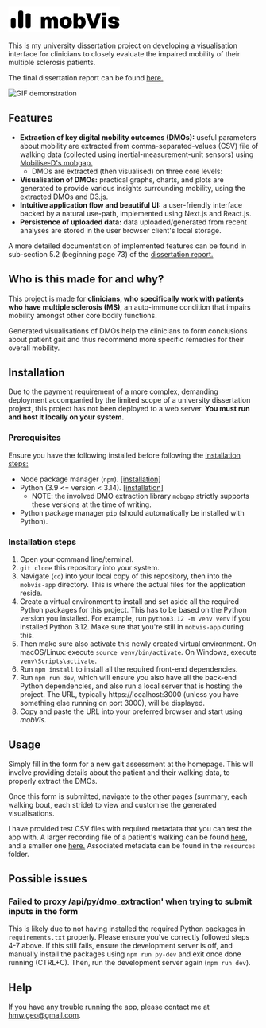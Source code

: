 # <picture><source media="(prefers-color-scheme: dark)" srcset="./resources/logo-white.png"><source media="(prefers-color-scheme: light)" srcset="./resources/logo-black.png"><img style="display: inline-block; vertical-align: middle;" height="50" alt="mobVis Logo" src="./resources/logo-black.png"></picture>

This is my university dissertation project on developing a visualisation interface for clinicians to closely evaluate the impaired mobility of their multiple sclerosis patients.

The final dissertation report can be found [here.](./FINAL_DISSERTATION_REPORT.pdf)

![GIF demonstration](/./resources/demo.gif)

## Features

- **Extraction of key digital mobility outcomes (DMOs):** useful parameters about mobility are extracted from comma-separated-values (CSV) file of walking data (collected using inertial-measurement-unit sensors) using [Mobilise-D's mobgap.](https://github.com/mobilise-d/mobgap)
  - DMOs are extracted (then visualised) on three core levels:
- **Visualisation of DMOs:** practical graphs, charts, and plots are generated to provide various insights surrounding mobility, using the extracted DMOs and D3.js.
- **Intuitive application flow and beautiful UI:** a user-friendly interface backed by a natural use-path, implemented using Next.js and React.js.
- **Persistence of uploaded data:** data uploaded/generated from recent analyses are stored in the user browser client's local storage.

A more detailed documentation of implemented features can be found in sub-section 5.2 (beginning page 73) of the [dissertation report.](./FINAL_DISSERTATION_REPORT.pdf#page=73)

## Who is this made for and why?

This project is made for **clinicians, who specifically work with patients who have multiple sclerosis (MS)**, an auto-immune condition that impairs mobility amongst other core bodily functions.

Generated visualisations of DMOs help the clinicians to form conclusions about patient gait and thus recommend more specific remedies for their overall mobility.

## Installation

Due to the payment requirement of a more complex, demanding deployment accompanied by the limited scope of a university dissertation project, this project has not been deployed to a web server. **You must run and host it locally on your system.**

### Prerequisites

Ensure you have the following installed before following the [installation steps:](#installation-steps)

- Node package manager (`npm`). [[installation]](https://docs.npmjs.com/downloading-and-installing-node-js-and-npm)
- Python (3.9 <= version < 3.14). [[installation]](https://www.python.org/downloads/)
  - NOTE: the involved DMO extraction library `mobgap` strictly supports these versions at the time of writing.
- Python package manager `pip` (should automatically be installed with Python).

### Installation steps

1. Open your command line/terminal.
2. `git clone` this repository into your system.
3. Navigate (`cd`) into your local copy of this repository, then into the `mobvis-app` directory. This is where the actual files for the application reside.
4. Create a virtual environment to install and set aside all the required Python packages for this project. This has to be based on the Python version you installed. For example, run `python3.12 -m venv venv` if you installed Python 3.12. Make sure that you're still in `mobvis-app` during this.
5. Then make sure also activate this newly created virtual environment. On macOS/Linux: execute `source venv/bin/activate`. On Windows, execute `venv\Scripts\activate`.
6. Run `npm install` to install all the required front-end dependencies.
7. Run `npm run dev`, which will ensure you also have all the back-end Python dependencies, and also run a local server that is hosting the project. The URL, typically https://localhost:3000 (unless you have something else running on port 3000), will be displayed.
8. Copy and paste the URL into your preferred browser and start using _mobVis._

## Usage

Simply fill in the form for a new gait assessment at the homepage. This will involve providing details about the patient and their walking data, to properly extract the DMOs.

Once this form is submitted, navigate to the other pages (summary, each walking bout, each stride) to view and customise the generated visualisations.

I have provided test CSV files with required metadata that you can test the app with. A larger recording file of a patient's walking can be found [here](https://drive.google.com/file/d/1jAkQli0QtsLrlVSY6r_Uh5ow4U-jhsBG/view?usp=sharing), and a smaller one [here.](https://drive.google.com/file/d/1jGn1Zm9KASzCb_steYBibl-GjlGZWgYb/view?usp=sharing) Associated metadata can be found in the `resources` folder.

## Possible issues

### Failed to proxy /api/py/dmo_extraction' when trying to submit inputs in the form

This is likely due to not having installed the required Python packages in `requirements.txt` properly. Please ensure you've correctly followed steps 4-7 above. If this still fails, ensure the development server is off, and manually install the packages using `npm run py-dev` and exit once done running (CTRL+C). Then, run the development server again (`npm run dev`).

## Help

If you have any trouble running the app, please contact me at hmw.geo@gmail.com.
